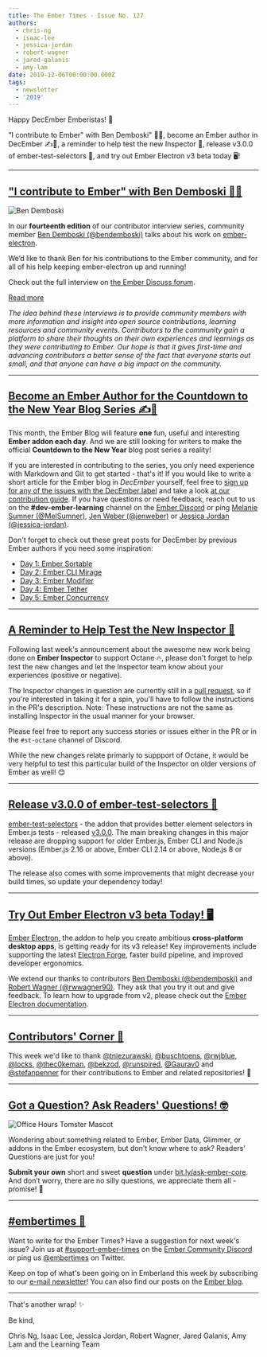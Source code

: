 ```yaml
---
title: The Ember Times - Issue No. 127
authors:
  - chris-ng
  - isaac-lee
  - jessica-jordan
  - robert-wagner
  - jared-galanis
  - amy-lam
date: 2019-12-06T00:00:00.000Z
tags:
  - newsletter
  - '2019'
---
```



Happy DecEmber Emberistas! 🐹

"I contribute to Ember" with Ben Demboski" 👨‍💻,
become an Ember author in DecEmber ✍️🎄,
a reminder to help test the new Inspector 🔬,
release v3.0.0 of ember-test-selectors 🎉,
and try out Ember Electron v3 beta today 🖥️!

<!-- READMORE -->

---

## ["I contribute to Ember" with Ben Demboski 👨‍💻](https://discuss.emberjs.com/t/i-contribute-to-ember-with-ben-demboski/17294)

<div class="float-right padded portrait-frame">
  <img alt="Ben Demboski" title="Ben Demboski - Contributor to Ember" src="/images/blog/emberjstimes/ben_demboski.jpg" />
</div>

In our **fourteenth edition** of our contributor interview series, community member [Ben Demboski (@bendemboski)](https://github.com/bendemboski) talks about his work on [ember-electron](https://github.com/adopted-ember-addons/ember-electron).

We’d like to thank Ben for his contributions to the Ember community, and for all of his help keeping ember-electron up and running!

Check out the full interview on [the Ember Discuss forum](https://discuss.emberjs.com/t/i-contribute-to-ember-with-ben-demboski/17294).

<a class="ember-button ember-button--centered" href="https://discuss.emberjs.com/t/i-contribute-to-ember-with-ben-demboski/17294">Read more</a>

<p style="font-style: italic;">The idea behind these interviews is to provide community members with more information and insight into open source contributions, learning resources and community events. Contributors to the community gain a platform to share their thoughts on their own experiences and learnings as they were contributing to Ember. Our hope is that it gives first-time and advancing contributors a better sense of the fact that everyone starts out small, and that anyone can have a big impact on the community.</p>

---

## [Become an Ember Author for the Countdown to the New Year Blog Series ✍️🎄](https://discuss.emberjs.com/t/writers-wanted-countdown-to-the-new-year-blog-series/17273)

This month, the Ember Blog will feature **one** fun, useful and interesting **Ember addon each day**. And we are still looking for writers to make the official **Countdown to the New Year** blog post series a reality!

If you are interested in contributing to the series, you only need experience with Markdown and Git to get started - that's it! If you would like to write a short article for the Ember blog in _DecEmber_ yourself, feel free to [sign up for any of the issues with the DecEmber label](https://github.com/ember-learn/ember-blog/labels/decEmber) and take a look [at our contribution guide](https://github.com/ember-learn/ember-blog/blob/main/post-templates/december-2019-template.md). If you have questions or need feedback, reach out to us on the **#dev-ember-learning** channel on the [Ember Discord](https://discordapp.com/invite/emberjs) or ping [Melanie Sumner (@MelSumner)](https://github.com/MelSumner), [Jen Weber (@jenweber)](https://github.com/jenweber) or [Jessica Jordan (@jessica-jordan)](https://github.com/jessica-jordan).

Don't forget to check out these great posts for DecEmber by previous Ember authors if you need some inspiration:

- [Day 1: Ember Sortable](https://blog.emberjs.com/2019/12/01/countdown-to-the-new-year-ember-sortable.html)
- [Day 2: Ember CLI Mirage](https://blog.emberjs.com/2019/12/02/countdown-to-the-new-year-ember-cli-mirage.html)
- [Day 3: Ember Modifier](https://blog.emberjs.com/2019/12/03/countdown-to-the-new-year-ember-modifier.html)
- [Day 4: Ember Tether](https://blog.emberjs.com/2019/12/04/countdown-to-the-new-year-ember-tether.html)
- [Day 5: Ember Concurrency](https://blog.emberjs.com/2019/12/05/countdown-to-the-new-year-ember-concurrency.html)

---

## [A Reminder to Help Test the New Inspector 🔬](https://github.com/emberjs/ember-inspector/pull/1088)

Following last week's announcement about the awesome new work being done on **Ember Inspector** to support Octane 🔥, please don't forget to help test the new changes and let the Inspector team know about your experiences (positive or negative).

The Inspector changes in question are currently still in a [pull request](https://github.com/emberjs/ember-inspector/pull/1088), so if you're interested in taking it for a spin, you'll have to follow the instructions in the PR's description. Note: These instructions are not the same as installing Inspector in the usual manner for your browser.

Please feel free to report any success stories or issues either in the PR or in the `#st-octane` channel of Discord.

While the new changes relate primarly to suppport of Octane, it would be very helpful to test this particular build of the Inspector on older versions of Ember as well! 😊

---

## [Release v3.0.0 of ember-test-selectors 🎉](https://twitter.com/simplabs/status/1197882267944792064)

[ember-test-selectors](https://github.com/simplabs/ember-test-selectors) - the addon that provides better element selectors in Ember.js tests - released [v3.0.0](https://github.com/simplabs/ember-test-selectors/releases/tag/v3.0.0). The main breaking changes in this major release are dropping support for older Ember.js, Ember CLI and Node.js versions (Ember.js 2.16 or above, Ember CLI 2.14 or above, Node.js 8 or above).

The release also comes with some improvements that might decrease your build times, so update your dependency today!

---

## [Try Out Ember Electron v3 beta Today! 🖥️](https://twitter.com/bendemboski/status/1199741719102668800)

[Ember Electron](https://adopted-ember-addons.github.io/ember-electron/versions/v3.0.0-beta.0/), the addon to help you create ambitious **cross-platform desktop apps**, is getting ready for its v3 release! Key improvements include supporting the latest [Electron Forge](https://www.electronforge.io/), faster build pipeline, and improved developer ergonomics.

We extend our thanks to contributors [Ben Demboski (@bendemboski)](https://github.com/bendemboski) and [Robert Wagner (@rwwagner90)](https://github.com/rwwagner90). They ask that you try it out and give feedback. To learn how to upgrade from v2, please check out the [Ember Electron documentation](https://adopted-ember-addons.github.io/ember-electron/versions/v3.0.0-beta.0/docs/guides/upgrading).

---

## [Contributors' Corner 👏](https://guides.emberjs.com/release/contributing/repositories/)

<p>This week we'd like to thank <a href="https://github.com/tniezurawski" target="gh-user">@tniezurawski</a>, <a href="https://github.com/buschtoens" target="gh-user">@buschtoens</a>, <a href="https://github.com/rwjblue" target="gh-user">@rwjblue</a>, <a href="https://github.com/locks" target="gh-user">@locks</a>, <a href="https://github.com/thec0keman" target="gh-user">@thec0keman</a>, <a href="https://github.com/bekzod" target="gh-user">@bekzod</a>, <a href="https://github.com/runspired" target="gh-user">@runspired</a>, <a href="https://github.com/Gaurav0" target="gh-user">@Gaurav0</a> and <a href="https://github.com/stefanpenner" target="gh-user">@stefanpenner</a> for their contributions to Ember and related repositories! 💖</p>

---

## [Got a Question? Ask Readers' Questions! 🤓](https://docs.google.com/forms/d/e/1FAIpQLScqu7Lw_9cIkRtAiXKitgkAo4xX_pV1pdCfMJgIr6Py1V-9Og/viewform)

<div class="blog-row">
  <img class="float-right small transparent padded" alt="Office Hours Tomster Mascot" title="Readers' Questions" src="/images/tomsters/officehours.png" />

  <p>Wondering about something related to Ember, Ember Data, Glimmer, or addons in the Ember ecosystem, but don't know where to ask? Readers’ Questions are just for you!</p>

  <p><strong>Submit your own</strong> short and sweet <strong>question</strong> under <a href="https://bit.ly/ask-ember-core" target="rq">bit.ly/ask-ember-core</a>. And don’t worry, there are no silly questions, we appreciate them all - promise! 🤞</p>
</div>

---

## [#embertimes 📰](https://blog.emberjs.com/tags/newsletter.html)

Want to write for the Ember Times? Have a suggestion for next week's issue? Join us at [#support-ember-times](https://discordapp.com/channels/480462759797063690/485450546887786506) on the [Ember Community Discord](https://discordapp.com/invite/zT3asNS) or ping us [@embertimes](https://twitter.com/embertimes) on Twitter.

Keep on top of what's been going on in Emberland this week by subscribing to our [e-mail newsletter](https://the-emberjs-times.ongoodbits.com/)! You can also find our posts on the [Ember blog](https://emberjs.com/blog/tags/newsletter.html).

---

That's another wrap! ✨

Be kind,

Chris Ng, Isaac Lee, Jessica Jordan, Robert Wagner, Jared Galanis, Amy Lam and the Learning Team
